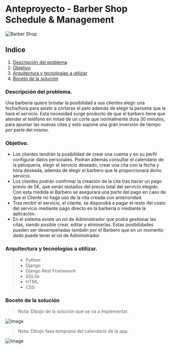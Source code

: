 # Anteproyecto - Barber Shop Schedule & Management

![Barber Shop](https://static.vecteezy.com/system/resources/previews/006/046/341/original/barbershop-logo-vintage-classic-style-salon-fashion-haircut-pomade-badge-icon-simple-minimalist-modern-barber-pole-razor-shave-scissor-razor-blade-retro-symbol-luxury-elegant-design-free-vector.jpg)


## Indice
1. [Descripción del problema](#id1)
2. [Objetivo](#id2)
3. [Arquitectura y tecnologías a utilizar](#id3)
4. [Boceto de la solución](#id4)


### Descripción del problema. <a name="id1"></a>

Una barbería quiere brindar la posibilidad a sus clientes elegir una fecha/hora para asistir a cortarse el pelo además de elegir la persona que le hará el servicio. Esta necesidad surge producto de que el barbero tiene que atender el teléfono en mitad de un corte que normalmente dura 30 minutos, para apuntar las nuevas citas y esto supone una grán inversión de tiempo por parte del mismo.


### Objetivo.  <a name="id2"></a>

- Los clientes tendrán la posibilidad de crear una cuenta y en su perfil configurar datos personales. Podrán además consultar el calendario de la peluquería, elegir el servicio deseado, crear una cita con la fecha y hora deseada, además de elegir el barbero que le proporcionará dicho servicio.
- Los clientes podrán confirmar la creación de la cita tras hacer un pago previo de 5€, que serán restados del precio total del servicio elegido. Con esta medida el Barbero se asegurará una parte del pago en caso de que el Cliente no haga uso de la cita creada con anterioridad.
- Tras recibir el servicio, el cliente, se dispondrá a pagar el resto del costo del servicio mediante pago directo en la barbería o mediante la aplicación.
- En el sistema existe un rol de Administrador que podrá gestionar las citas, siendo posible crear, editar y eliminarlas. Estas posibilidades pueden ser desempeñadas también por el Barbero que en un momento dado puede tener el rol de Administrador.


### Arquitectura y tecnologías a utilizar. <a name="id3"></a>

> - Python
> - Django
> - Django Rest Framework
> - SQLite
> - HTML
> - CSS

### Boceto de la solución <a name="id4"></a>

>Nota: Dibujo de la solución que se va a implementar.


![Image](https://user-images.githubusercontent.com/30834486/225962005-57ca2e65-81f2-4709-b446-3a83bbb2eb1a.png)

>Nota: Dibujo fase temprana del calendario de la app.

![Image](https://user-images.githubusercontent.com/113540096/226431173-d8a2477c-0df3-4295-9004-e9e9965d235c.png)

